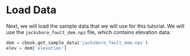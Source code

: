 # Load Data

Next, we will load the sample data that we will use for this tutorial. We will use the `jacksboro_fault_dem.npz` file, which contains elevation data.

```python
dem = cbook.get_sample_data('jacksboro_fault_dem.npz')
elev = dem['elevation']
```
